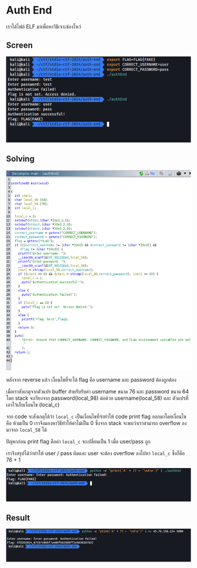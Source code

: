 # Auth End

เราได้ไฟล์ ELF มาเพื่อหาวิธีเจาะช่องโหว่

## Screen

![4-1-1.png](./images/4-1-1.png)

## Solving

![4-1-2.png](./images/4-1-2.png)

หลังจาก reverse แล้ว เงื่อนไขที่จะได้ flag คือ username และ password ต้องถูกต้อง

เมื่อเราสังเกตุจากตัวแปร buffer สำหรับรับค่า username ขนาด 76 และ password ขนาด 64 โดย stack จะเรียงจาก password(local_98) ต่อด้วย username(local_58) และ ตัวแปรที่เอาไว้เก็บเงื่อนไข (local_c)

จาก code จะสังเกตุได้ว่า `local_c` เป็นเงื่อนไขที่จำทำให้ code print flag ออกมาโดยเงื่อนไขคือ ห้ามเป็น 0 เราจึงมองหาวิธีทำให้ค่าไม่เป็น 0 ซึ่งจาก stack จะพบว่าเราสามารถ overflow ลงมาจาก `local_58` ได้

ปัญหาก่อน print flag คือค่า `local_c` จะเปลี่ยนเป็น 1 เมื่อ user/pass ถูก

เราจึงสรุปได้ว่าทำให้ user / pass ผิดและ user จะต้อง overflow ลงไปหา `local_c` ซึ่งก็คือ 76 + 1

![4-1-3.png](./images/4-1-3.png)

## Result

![4-1-4.png](./images/4-1-4.png)
